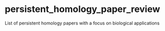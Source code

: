# persistent_homology_paper_review
List of persistent homology papers with a focus on biological applications
